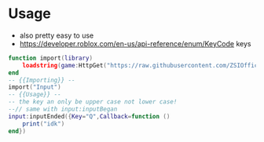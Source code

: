# Usage
- also pretty easy to use
- https://developer.roblox.com/en-us/api-reference/enum/KeyCode keys
```lua
function import(library)
    loadstring(game:HttpGet("https://raw.githubusercontent.com/ZSIOffical/Libraries/main/Libraries/"..library..".lua"))()
end
-- {{Importing}} --
import("Input")
-- {{Usage}} --
-- the key an only be upper case not lower case!
--// same with input:inputBegan
input:inputEnded({Key="Q",Callback=function ()
    print("idk")
end})
```
